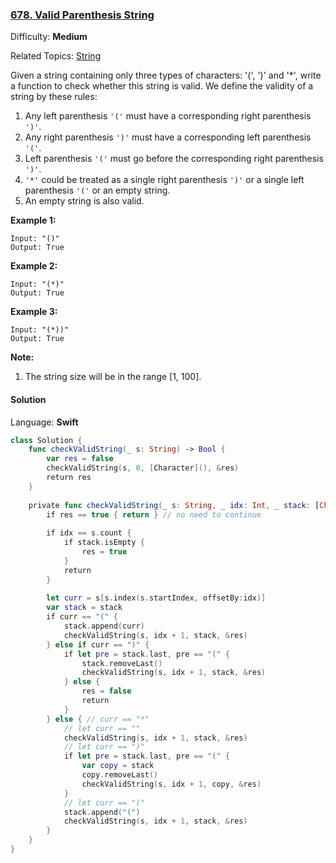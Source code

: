 ### [678\. Valid Parenthesis String](https://leetcode.com/problems/valid-parenthesis-string/)

Difficulty: **Medium**  

Related Topics: [String](https://leetcode.com/tag/string/)


Given a string containing only three types of characters: '(', ')' and '*', write a function to check whether this string is valid. We define the validity of a string by these rules:

1.  Any left parenthesis `'('` must have a corresponding right parenthesis `')'`.
2.  Any right parenthesis `')'` must have a corresponding left parenthesis `'('`.
3.  Left parenthesis `'('` must go before the corresponding right parenthesis `')'`.
4.  `'*'` could be treated as a single right parenthesis `')'` or a single left parenthesis `'('` or an empty string.
5.  An empty string is also valid.

**Example 1:**  

```
Input: "()"
Output: True
```

**Example 2:**  

```
Input: "(*)"
Output: True
```

**Example 3:**  

```
Input: "(*))"
Output: True
```

**Note:**  

1.  The string size will be in the range [1, 100].


#### Solution

Language: **Swift**

```swift
class Solution {
    func checkValidString(_ s: String) -> Bool {
        var res = false
        checkValidString(s, 0, [Character](), &res)
        return res
    }
    
    private func checkValidString(_ s: String, _ idx: Int, _ stack: [Character], _ res: inout Bool) {
        if res == true { return } // no need to continue
        
        if idx == s.count {
            if stack.isEmpty {
                res = true
            }
            return
        }
        
        let curr = s[s.index(s.startIndex, offsetBy:idx)]
        var stack = stack
        if curr == "(" {
            stack.append(curr)
            checkValidString(s, idx + 1, stack, &res)
        } else if curr == ")" {
            if let pre = stack.last, pre == "(" {
                stack.removeLast()
                checkValidString(s, idx + 1, stack, &res)
            } else {
                res = false
                return
            }
        } else { // curr == "*"
            // let curr == ""
            checkValidString(s, idx + 1, stack, &res)
            // let curr == ")"
            if let pre = stack.last, pre == "(" {
                var copy = stack
                copy.removeLast()
                checkValidString(s, idx + 1, copy, &res)
            } 
            // let curr == "("
            stack.append("(")
            checkValidString(s, idx + 1, stack, &res)
        }   
    }
}
```